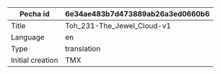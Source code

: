 |Pecha id | 6e34ae483b7d473889ab26a3ed0660b6
| --- | --- 
|Title | Toh_231-The_Jewel_Cloud-v1 
|Language | en
|Type | translation
|Initial creation | TMX